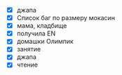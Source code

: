 - [x] джапа
- [x] Список баг по размеру мокасин
- [x] мама, кладбище
- [x] получила EN
- [x] домашки Олимпик
- [x] занятие
- [x] джапа 
- [x] чтение